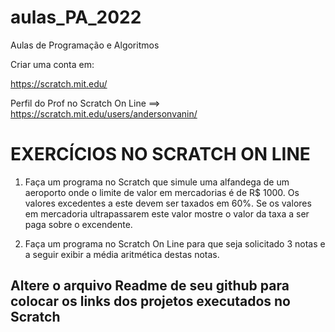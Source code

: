 # aulas_PA_2022
Aulas de Programação e Algoritmos

Criar uma conta em:

https://scratch.mit.edu/

Perfil do Prof no Scratch On Line ==> https://scratch.mit.edu/users/andersonvanin/

# EXERCÍCIOS NO SCRATCH ON LINE

1) Faça um programa no Scratch que simule uma alfandega de um aeroporto onde o limite de valor em mercadorias é de R$ 1000. Os valores excedentes a este devem ser taxados em 60%. Se os valores em mercadoria ultrapassarem este valor mostre o valor da taxa a ser paga sobre o excendente.

2) Faça um programa no Scratch On Line para que seja solicitado 3 notas e a seguir exibir a média aritmética destas notas.

## Altere o arquivo Readme de seu github para colocar os links dos projetos executados no Scratch ##


